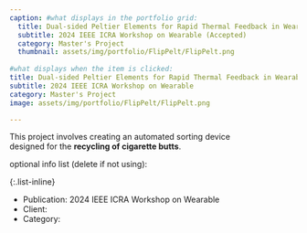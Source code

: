 ```yaml
---
caption: #what displays in the portfolio grid:
  title: Dual-sided Peltier Elements for Rapid Thermal Feedback in Wearables
  subtitle: 2024 IEEE ICRA Workshop on Wearable (Accepted)
  category: Master's Project
  thumbnail: assets/img/portfolio/FlipPelt/FlipPelt.png
  
#what displays when the item is clicked:
title: Dual-sided Peltier Elements for Rapid Thermal Feedback in Wearables
subtitle: 2024 IEEE ICRA Workshop on Wearable
category: Master's Project
image: assets/img/portfolio/FlipPelt/FlipPelt.png

---
```

This project involves creating an automated sorting device <br/>designed for the **recycling of cigarette butts**.

optional info list (delete if not using):

{:.list-inline} 
- Publication: 2024 IEEE ICRA Workshop on Wearable  
- Client: 
- Category: 

